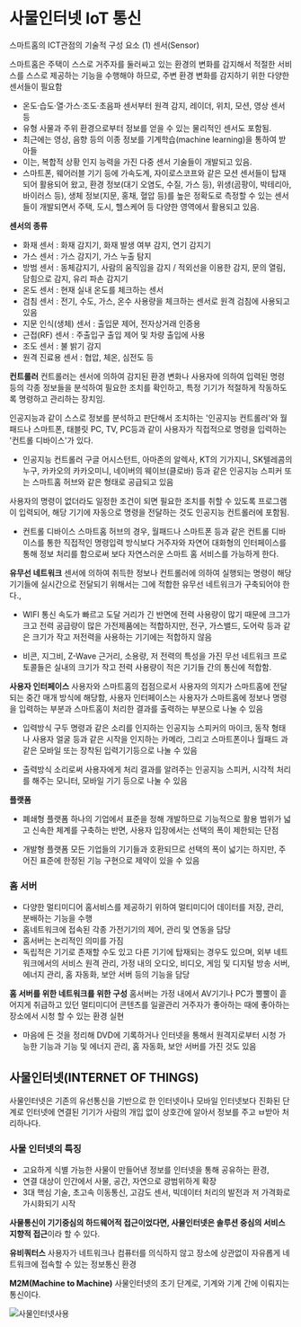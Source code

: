 # 사물인터넷 IoT 통신

스마트홈의 ICT관점의 기술적 구성 요소
(1) 센서(Sensor)

스마트홈은 주택이 스스로 거주자를 둘러싸고 있는 환경의 변화를 감지해서 적절한 서비스를 스스로 제공하는 기능을 수행해야 하므로, 주변 환경 변화를 감지하기 위한 다양한 센서들이 필요함

- 온도·습도·열·가스·조도·초음파 센서부터 원격 감지, 레이더, 위치, 모션, 영상 센서 등
- 유형 사물과 주위 환경으로부터 정보를 얻을 수 있는 물리적인 센서도 포함됨.
- 최근에는 영상, 음향 등의 이종 정보를 기계학습(machine learning)을 통하여 받아들
- 이는, 복합적 상황 인지 능력을 가진 다중 센서 기술들이 개발되고 있음.
- 스마트폰, 웨어러블 기기 등에 가속도계, 자이로스코프와 같은 모션 센서들이 탑재되어 활용되어 왔고, 환경 정보(대기
오염도, 수질, 가스 등), 위생(곰팡이, 박테리아, 바이러스 등), 생체 정보(지문, 홍채, 혈압 등)를 높은 정확도로 측정할 수
있는 센서들이 개발되면서 주택, 도시, 헬스케어 등 다양한 영역에서 활용되고 있음.

**센서의 종류**

- 화재 센서 : 화재 감지기, 화재 발생 여부 감지, 연기 감지기
- 가스 센서 : 가스 감지기, 가스 누출 탐지
- 방범 센서 : 동체감지기, 사람의 움직임을 감지 / 적외선을 이용한 감지, 문의 열림, 담힘으로 감지, 유리 파손 감지기
- 온도 센서 : 현재 실내 온도를 체크하는 센서
- 검침 센서 : 전기, 수도, 가스, 온수 사용량을 체크하는 센서로 원격 검침에 사용되고 있음
- 지문 인식(생체) 센서 : 출입문 제어, 전자상거래 인증용
- 근접(RF) 센서 : 주출입구 출입 제어 및 차량 출입에 사용
- 조도 센서 : 불 밝기 감지
- 원격 진료용 센서 : 협압, 체온, 심전도 등

**컨트롤러**
컨트롤러는 센서에 의하여 감지된 환경 변화나 사용자에 의하여 입력된 명령 등의 각종 정보들을 분석하여 필요한 조치를
확인하고, 특정 기기가 적절하게 작동하도록 명령하고 관리하는 장치임.

인공지능과 같이 스스로 정보를 분석하고 판단해서 조치하는 '인공지능 컨트롤러'와 월패드나 스마트폰, 태블릿 PC, TV, PC등과 같이 사용자가 직접적으로 명령을 입력하는 '컨트롤 디바이스'가 있다.

- 인공지능 컨트롤러
구글 어시스턴트, 아마존의 알렉사, KT의 기가지니, SK텔레콤의 누구, 카카오의 카카오미니, 네이버의 웨이브(클로바) 등과 같은 인공지능 스피커 또는 스마트홈 허브와 같은 형태로 공급되고 있음

사용자의 명령이 없더라도 일정한 조건이 되면 필요한 조치를 취할 수 있도록 프로그램이 입력되어, 해당 기기에 자동으로 명령을 전달하는 것도 인공지능 컨트롤러에 포함됨.

- 컨트롤 디바이스
스마트홈 허브의 경우, 월패드나 스마트폰 등과 같은 컨트롤 디바이스를 통한 직접적인 명령입력 방식보다 거주자와 자연어 대화형의 인터페이스를 통해 정보 처리를 함으로써 보다 자연스러운 스마트 홈 서비스를 가능하게 한다.


**유무선 네트워크**
센서에 의하여 취득한 정보나 컨트롤러에 의하여 실행되는 명령이 해당 기기들에 실시간으로 전달되기 위해서는 그에 적합한 유무선 네트워크가 구축되어야 한다.,

- WIFI
통신 속도가 빠르고 도달 거리가 긴 반면에 전력 사용량이 많기 때문에 크그가 크고 전력 공급량이 많은 가전제품에는 적합하지만, 전구, 가스밸드, 도어락 등과 같은 크기가 작고 저전력을 사용하는 기기에는 적합하지 않음

- 비콘, 지그비, Z-Wave
근거리, 소용량, 저 전력의 특성을 가진 무선 네트워크 프로토콜들은 실내의 크기가 작고 전력 사용량이 적은 기기들 간의 통신에 적합함.

**사용자 인터페이스**
사용자와 스마트홈의 접점으로서 사용자의 의지가 스마트홈에 전달되는 중간 매개 방식에 해당함, 사용자 인터페이스는 사용자가 스마트홈에 정보나 명령을 입력하는 부분과 스마트홈이 처리한 결과를 출력하는 부분으로 나눌 수 있음

- 입력방식
구두 명령과 같은 소리를 인지하는 인공지능 스피커의 마이크, 동작 형태나 사용자 얼굴 등과 같은 시작을 인지하는 카메라, 그리고 스마트폰이나 월패드 과 같은 모바일 또는 장착된 입력기기등으로 나눌 수 있음

- 출력방식
소리로써 사용자에게 처리 결과를 알려주는 인공지능 스피커, 시각적 처리를 해주는 모니터, 모바일 기기 등으로 나눌 수 있음

**플랫폼**
- 폐쇄형 플랫폼
하나의 기업에서 표준을 정해 개발하므로 기능적으로 활용 범위가 넓고 신속한 체계를 구축하는 반면, 사용자 입장에서는 선택의 폭이 제한되는 단점

- 개발형 플랫폼
모든 기업들의 기기들과 호환되므로 선택의 폭이 넓기는 하지만, 주어진 표준에 한정된 기능 구현으로 제약이 있을 수 있음

### 홈 서버
- 다양한 멀티미디어 홈서비스를 제공하기 위하여 멀티미디어 데이터를 저장, 관리, 분배하는 기능을 수행
- 홈네트워크에 접속된 각종 가전기기의 제어, 관리 및 연동을 담당
- 홈서버는 논리적인 의미를 가짐
- 독립적은 기기로 존재할 수도 있고 다른 기기에 탑재되는 경우도 있으며, 외부 네트워크에서의 서비스 원격 관리, 가정 내의 오디오, 비디오, 게임 및 디지털 방송 서버, 에너지 관리, 홈 자동화, 보안 서버 등의 기능을 담당

**홈 서버를 위한 네트워크를 위한 구성**
홈서버는 가정 내에서 AV기기나 PC가 뿔뿔이 흩어지게 취급하고 있던 멀티미디어 콘텐츠를 일괄관리 거주자가 좋아하는 때에 좋아하는 장소에서 시청 할 수 있는 환경 실현 

- 마음에 든 것을 정리해 DVD에 기록하거나 인터넷을 통해서 원격지로부터 시청 가능한 기능과 기능 및 에너지 관리, 홈 자동화, 보안 서버를 가진 것도 있음

## 사물인터넷(INTERNET OF THINGS)
사물인터넷은 기존의 유선통신을 기반으로 한 인터넷이나 모바일 인터넷보다 진화된 단계로 인터넷에 연결된 기기가 사람의 개입 없이 상호간에 알아서 정보를 주고 ㅂ받아 처리하나다.


### 사물 인터넷의 특징
- 고요하게 식별 가능한 사물이 만들어낸 정보를 인터넷을 통해 공유하는 환경,
- 연결 대상이 인간에서 사물, 공간, 자연으로 광범위하게 확장
- 3대 핵심 기술, 초고속 이동통신, 고감도 센서, 빅데이터 처리의 발전과 저 가격화로 가시화되기 시작

**사물통신이 기기중심의 하드웨어적 접근이었다면, 사물인터넷은 솔루션 중심의 서비스 지향적 접근**이라 할 수 있다.

**유비쿼터스**
사용자가 네트워크나 컴퓨터를 의식하지 않고 장소에 상관없이 자유롭게 네트워크에 접속할 수 있는 정보통신 환경

**M2M(Machine to Machine)**
사물인터넷의 초기 단계로, 기계와 기계 간에 이뤄지는 통신이다. 



![사물인터넷사용](https://user-images.githubusercontent.com/80687195/178114573-aa935fb8-6c55-42a4-80be-f02c2d56d3a2.png)


